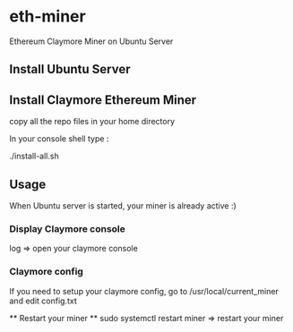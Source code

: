 # eth-miner
Ethereum Claymore Miner on Ubuntu Server


## Install Ubuntu Server

## Install Claymore Ethereum Miner

copy all the repo files in your home directory

In your console shell type :

./install-all.sh


## Usage

When Ubuntu server is started, your miner is already active :)

### Display Claymore console

log => open your claymore console


### Claymore config

If you need to setup your claymore config, go to /usr/local/current_miner and edit config.txt


** Restart your miner **
sudo systemctl restart miner => restart your miner
